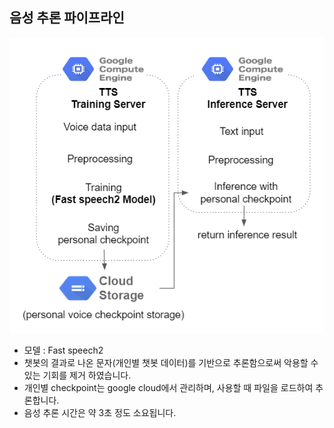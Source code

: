 ## 음성 추론 파이프라인
![voice pipeline](https://github.com/Team-Remember/rememberMe-voice_train_AI/blob/main/img/voice%20pipeline.png)
- 모델 : Fast speech2
- 챗봇의 결과로 나온 문자(개인별 챗봇 데이터)를 기반으로 추론함으로써 악용할 수 있는 기회를 제거 하였습니다.
- 개인별 checkpoint는 google cloud에서 관리하며, 사용할 때 파일을 로드하여 추론합니다.
- 음성 추론 시간은 약 3초 정도 소요됩니다.
